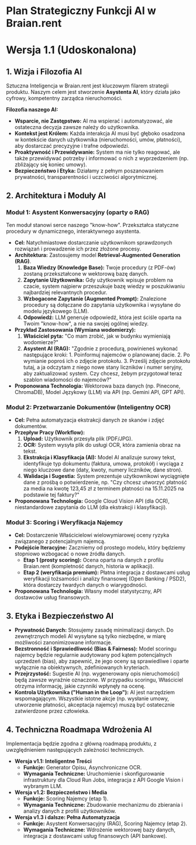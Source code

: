 # Plan Strategiczny Funkcji AI w Braian.rent
# Wersja 1.1 (Udoskonalona)

## 1. Wizja i Filozofia AI

Sztuczna Inteligencja w Braian.rent jest kluczowym filarem strategii produktu. Naszym celem jest stworzenie **Asystenta AI**, który działa jako cyfrowy, kompetentny zarządca nieruchomości.

**Filozofia naszego AI:**
* **Wsparcie, nie Zastępstwo:** AI ma wspierać i automatyzować, ale ostateczna decyzja zawsze należy do użytkownika.
* **Kontekst jest Królem:** Każda interakcja AI musi być głęboko osadzona w kontekście danych użytkownika (nieruchomości, umów, płatności), aby dostarczać precyzyjne i trafne odpowiedzi.
* **Proaktywność i Przewidywanie:** System ma nie tylko reagować, ale także przewidywać potrzeby i informować o nich z wyprzedzeniem (np. zbliżający się koniec umowy).
* **Bezpieczeństwo i Etyka:** Działamy z pełnym poszanowaniem prywatności, transparentności i uczciwości algorytmicznej.

## 2. Architektura i Moduły AI

### Moduł 1: Asystent Konwersacyjny (oparty o RAG)

Ten moduł stanowi serce naszego "know-how". Przekształca statyczne procedury w dynamicznego, interaktywnego asystenta.

* **Cel:** Natychmiastowe dostarczanie użytkownikom sprawdzonych rozwiązań i prowadzenie ich przez złożone procesy.
* **Architektura:** Zastosujemy model **Retrieval-Augmented Generation (RAG)**.
    1.  **Baza Wiedzy (Knowledge Base):** Twoje procedury (z PDF-ów) zostaną przekształcone w wektorową bazę danych.
    2.  **Zapytanie Użytkownika:** Gdy użytkownik wpisuje problem na czacie, system najpierw przeszukuje bazę wiedzy w poszukiwaniu najbardziej relevantnych procedur.
    3.  **Wzbogacone Zapytanie (Augmented Prompt):** Znalezione procedury są dołączane do zapytania użytkownika i wysyłane do modelu językowego (LLM).
    4.  **Odpowiedź:** LLM generuje odpowiedź, która jest ściśle oparta na Twoim "know-how", a nie na swojej ogólnej wiedzy.
* **Przykład Zastosowania (Wymiana wodomierzy):**
    1.  **Właściciel pyta:** "Co mam zrobić, jak w budynku wymieniają wodomierze?"
    2.  **Asystent AI (RAG):** "Zgodnie z procedurą, powinieneś wykonać następujące kroki: 1. Poinformuj najemców o planowanej dacie. 2. Po wymianie poproś ich o zdjęcie protokołu. 3. Prześlij zdjęcie protokołu tutaj, a ja odczytam z niego nowe stany liczników i numer seryjny, aby zaktualizować system. Czy chcesz, żebym przygotował teraz szablon wiadomości do najemców?"
* **Proponowana Technologia:** Wektorowa baza danych (np. Pinecone, ChromaDB), Model Językowy (LLM) via API (np. Gemini API, GPT API).

### Moduł 2: Przetwarzanie Dokumentów (Inteligentny OCR)

* **Cel:** Pełna automatyzacja ekstrakcji danych ze skanów i zdjęć dokumentów.
* **Przepływ Pracy (Workflow):**
    1.  **Upload:** Użytkownik przesyła plik (PDF/JPG).
    2.  **OCR:** System wysyła plik do usługi OCR, która zamienia obraz na tekst.
    3.  **Ekstrakcja i Klasyfikacja (AI):** Model AI analizuje surowy tekst, identyfikuje typ dokumentu (faktura, umowa, protokół) i wyciąga z niego kluczowe dane (daty, kwoty, numery liczników, dane stron).
    4.  **Walidacja i Sugestia:** System prezentuje użytkownikowi wyciągnięte dane z prośbą o potwierdzenie, np. "Czy chcesz utworzyć płatność za media na kwotę 123,45 zł z terminem płatności na 15.11.2025 na podstawie tej faktury?"
* **Proponowana Technologia:** Google Cloud Vision API (dla OCR), niestandardowe zapytania do LLM (dla ekstrakcji i klasyfikacji).

### Moduł 3: Scoring i Weryfikacja Najemcy

* **Cel:** Dostarczenie Właścicielowi wielowymiarowej oceny ryzyka związanego z potencjalnym najemcą.
* **Podejście Iteracyjne:** Zaczniemy od prostego modelu, który będziemy stopniowo wzbogacać o nowe źródła danych.
    * **Etap 1 (prosty scoring):** Ocena oparta na danych z profilu Braian.rent (kompletność danych, historia w aplikacji).
    * **Etap 2 (weryfikacja premium):** Płatna integracja z dostawcami usług weryfikacji tożsamości i analizy finansowej (Open Banking / PSD2), która dostarczy twardych danych o wiarygodności.
* **Proponowana Technologia:** Własny model statystyczny, API dostawców usług finansowych.

## 3. Etyka i Bezpieczeństwo AI

* **Prywatność Danych:** Stosujemy zasadę minimalizacji danych. Do zewnętrznych modeli AI wysyłane są tylko niezbędne, w miarę możliwości zanonimizowane informacje.
* **Bezstronność i Sprawiedliwość (Bias & Fairness):** Model scoringu najemcy będzie regularnie audytowany pod kątem potencjalnych uprzedzeń (bias), aby zapewnić, że jego oceny są sprawiedliwe i oparte wyłącznie na obiektywnych, zdefiniowanych kryteriach.
* **Przejrzystość:** Sugestie AI (np. wygenerowany opis nieruchomości) będą zawsze wyraźnie oznaczone. W przypadku scoringu, Właściciel otrzyma informację, jakie czynniki wpłynęły na ocenę.
* **Kontrola Użytkownika ("Human in the Loop"):** AI jest narzędziem wspomagającym. Wszystkie istotne akcje (np. wysłanie umowy, utworzenie płatności, akceptacja najemcy) muszą być ostatecznie zatwierdzone przez człowieka.

## 4. Techniczna Roadmapa Wdrożenia AI

Implementacja będzie zgodna z główną roadmapą produktu, z uwzględnieniem następujących zależności technicznych.

* **Wersja v1.1: Inteligentne Treści**
    * **Funkcje:** Generator Opisu, Asynchroniczne OCR.
    * **Wymagania Techniczne:** Uruchomienie i skonfigurowanie infrastruktury dla Cloud Run Jobs, integracja z API Google Vision i wybranym LLM.
* **Wersja v1.2: Bezpieczeństwo i Media**
    * **Funkcje:** Scoring Najemcy (etap 1).
    * **Wymagania Techniczne:** Zbudowanie mechanizmu do zbierania i analizy danych z profili użytkowników.
* **Wersja v1.3 i dalsze: Pełna Automatyzacja**
    * **Funkcje:** Asystent Konwersacyjny (RAG), Scoring Najemcy (etap 2).
    * **Wymagania Techniczne:** Wdrożenie wektorowej bazy danych, integracja z dostawcami usług finansowych (API bankowe).
